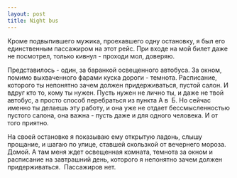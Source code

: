 ```yaml
--- 
layout: post
title: Night bus
---
```

Кроме подвыпившего мужика, проехавшего одну остановку, я был его единственным пассажиром на этот рейс. При входе на мой билет даже не посмотрел, только кивнул - проходи мол, доверяю.

Представилось - один, за баранкой освещенного автобуса. За окном, помимо выхваченного фарами куска дороги - темнота. Расписание, которого ты непонятно зачем должен придерживаться, пустой салон. И вдруг кто то, кому ты нужен. Пусть нужен не лично ты, и даже не твой автобус, а просто способ перебраться из пункта А в  Б. Но сейчас именно ты делаешь эту работу, и она уже не отдает бессмысленностью пустого салона, она важна - пусть даже и для одного человека. И от того приятно.

На своей остановке я показываю ему открытую ладонь, слышу прощание, и шагаю по  улице, ставшей скользкой от вечернего мороза. Домой. А там меня ждет освещенная комната, темнота за окном и расписание на завтрашний день, которого я непонятно зачем должен придерживаться.  Пассажиров нет.
